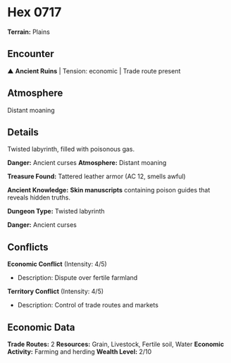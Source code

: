 # Hex 0717

**Terrain:** Plains

## Encounter
▲ **Ancient Ruins** | Tension: economic | Trade route present

## Atmosphere
Distant moaning

## Details
Twisted labyrinth, filled with poisonous gas.

**Danger:** Ancient curses
**Atmosphere:** Distant moaning

**Treasure Found:** Tattered leather armor (AC 12, smells awful)

**Ancient Knowledge:** **Skin manuscripts** containing poison guides that reveals hidden truths.

**Dungeon Type:** Twisted labyrinth

**Danger:** Ancient curses

## Conflicts
**Economic Conflict** (Intensity: 4/5)
- Description: Dispute over fertile farmland

**Territory Conflict** (Intensity: 4/5)
- Description: Control of trade routes and markets

## Economic Data
**Trade Routes:** 2
**Resources:** Grain, Livestock, Fertile soil, Water
**Economic Activity:** Farming and herding
**Wealth Level:** 2/10
